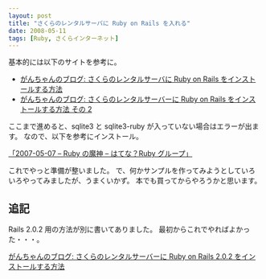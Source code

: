 ```yaml
---
layout: post
title: "さくらのレンタルサーバに Ruby on Rails を入れる"
date: 2008-05-11
tags: [Ruby, さくらインターネット]
---
```


基本的には以下のサイトを参考に。

- [がんちゃんのブログ: さくらのレンタルサーバに Ruby on Rails をインストールする方法](http://iwatakenichi.blogspot.com/2007/08/ruby-on-rails-on-sakura.html)
- [がんちゃんのブログ: さくらのレンタルサーバーに Ruby on Rails をインストールする方法 その 2](http://iwatakenichi.blogspot.com/2007/08/ruby-on-rails-on-sakura-part2.html)

ここまで進めると、sqlite3 と sqlite3-ruby が入っていない場合はエラーが出ます。
なので、以下を参考にインストール。

[「2007-05-07 &#8211; Ruby の魔神 &#8211; はてな？Ruby グループ」](http://ruby.g.hatena.ne.jp/garyo/20070507)

これでやっと準備が整いました。
で、何かサンプルを作ってみようとしていろいろやってみましたが、うまくいかず。
本でも買ってからやろうかと思います。

## 追記

Rails 2.0.2 用の方法が別に書いてありました。
最初からこれでやればよかった・・・。

[がんちゃんのブログ: さくらのレンタルサーバーに Ruby on Rails 2.0.2 をインストールする方法](http://iwatakenichi.blogspot.com/2008/05/ruby-on-rails-202-and-rubygems-111-on.html)
